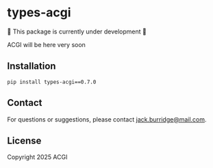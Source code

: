 # types-acgi

:construction: This package is currently under development :construction:

ACGI will be here very soon

## Installation

```
pip install types-acgi==0.7.0
```

## Contact

For questions or suggestions, please contact [jack.burridge@mail.com](mailto:jack.burridge@mail.com).

## License

Copyright 2025 ACGI
